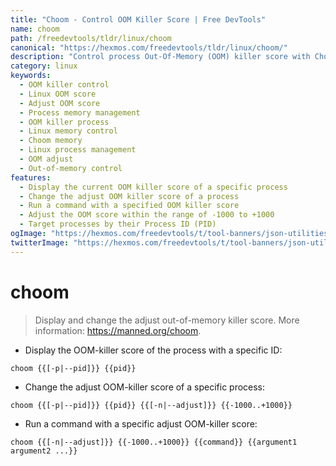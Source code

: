```yaml
---
title: "Choom - Control OOM Killer Score | Free DevTools"
name: choom
path: /freedevtools/tldr/linux/choom
canonical: "https://hexmos.com/freedevtools/tldr/linux/choom/"
description: "Control process Out-Of-Memory (OOM) killer score with Choom. Adjust and display OOM scores easily on Linux systems. Free online tool, no registration required."
category: linux
keywords:
  - OOM killer control
  - Linux OOM score
  - Adjust OOM score
  - Process memory management
  - OOM killer process
  - Linux memory control
  - Choom memory
  - Linux process management
  - OOM adjust
  - Out-of-memory control
features:
  - Display the current OOM killer score of a specific process
  - Change the adjust OOM killer score of a process
  - Run a command with a specified OOM killer score
  - Adjust the OOM score within the range of -1000 to +1000
  - Target processes by their Process ID (PID)
ogImage: "https://hexmos.com/freedevtools/t/tool-banners/json-utilities-banner.png"
twitterImage: "https://hexmos.com/freedevtools/t/tool-banners/json-utilities-banner.png"
---
```


# choom

> Display and change the adjust out-of-memory killer score.
> More information: <https://manned.org/choom>.

- Display the OOM-killer score of the process with a specific ID:

`choom {{[-p|--pid]}} {{pid}}`

- Change the adjust OOM-killer score of a specific process:

`choom {{[-p|--pid]}} {{pid}} {{[-n|--adjust]}} {{-1000..+1000}}`

- Run a command with a specific adjust OOM-killer score:

`choom {{[-n|--adjust]}} {{-1000..+1000}} {{command}} {{argument1 argument2 ...}}`
